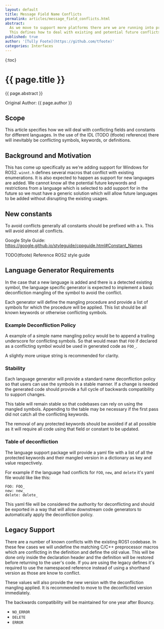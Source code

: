 ```yaml
---
layout: default
title: Message Field Name Conflicts
permalink: articles/message_field_conflicts.html
abstract:
  As we move to support more platforms there are we are running into predefined fields and constants that conflict with languages or implementation keywords and macros.
  This defines how to deal with existing and potential future conflicts.
published: true
author: '[Tully Foote](https://github.com/tfoote)'
categories: Interfaces
---
```


{:toc}

# {{ page.title }}

<div class="abstract" markdown="1">
{{ page.abstract }}
</div>

Original Author: {{ page.author }}

## Scope

This article specifies how we will deal with conflicting fields and constants for different languages.
In the use of the IDL (TODO (tfoote) reference) there will inevitably be conflicting symbols, keywords, or definitions.

## Background and Motivation

This has come up specifically as we're adding support for Windows for ROS2.
`winnt.h` defines several macros that conflict with existing enumerations. 
It is also expected to happen as support for new languages are added.
We cannot know all the potential future keywords and restrictions from a language which is selected to add support for in the future so we must have a generic solution which will allow future languages to be added without disrupting the existing usages.

## New constants

To avoid conflicts generally all constants should be prefixed with a `k`. This will avoid almost all conflicts.

Google Style Guide: https://google.github.io/styleguide/cppguide.html#Constant_Names

TODO(tfoote) Reference ROS2 style guide

## Language Generator Requirements

In the case that a new language is added and there is a detected existing symbol, the language specific generator is expected to implement a basic deconfliction mangling of the symbol to avoid the conflict.

Each generator will define the mangling procedure and provide a list of symbols for which the procedure will be applied.
This list should be all known keywords or otherwise conflicting symbols.

### Example Deconfliction Policy

A example of a simple name mangling policy would be to append a trailing underscore for conflicting symbols.
So that would mean that `FOO` if declared as a conflicting symbol would be used in generated code as `FOO_`.

A slightly more unique string is recommended for clarity.

### Stability
Each language generator will provide a standard name deconfliction policy so that users can use the symbols in a stable manner.
If a change is needed the generated code should provide a full cycle of backwards compatibility to support changes.

This table will remain stable so that codebases can rely on using the mangled symbols.
Appending to the table may be necessary if the first pass did not catch all the conflicting keywords.

The removal of any protected keywords should be avoided if at all possible as it will require all code using that field or constant to be updated.

### Table of deconfliction

The language support package will provide a yaml file with a list of all the protected keywords and their mangled version in a dictionary as key and value respectively.

For example if the language had conflicts for `FOO`, `new`, and `delete` it's yaml file would like like this:

```
FOO: FOO_
new: new_
delete: delete_
```

This yaml file will be considered the authority for deconflicting and should be exported in a way that will allow downstream code generators to automatically apply the deconfliction policy.

## Legacy Support

There are a number of known conflicts with the existing ROS1 codebase.
In these few cases we will undefine the matching C/C++ preprocessor macros which are conflicting in the definition and define the old value.
This will be done only inside the declaration header and the definition will be restored before returning to the user's code.
If you are using the legacy defines it's required to use the namespaced reference instead of using a shorthand version as those are know to conflict.

These values will also provide the new version with the deconfliction mangling applied.
It is recommended to move to the deconflicted version immediately.

The backwards compatibility will be maintained for one year after Bouncy.

* `NO_ERROR`
* `DELETE`
* `ERROR`
